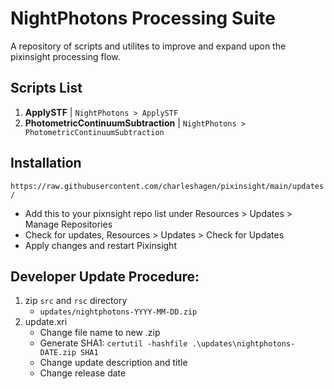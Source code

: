 # NightPhotons Processing Suite #
A repository of scripts and utilites to improve and expand upon the pixinsight processing flow.

## Scripts List ##
1. **ApplySTF** | ``NightPhotons > ApplySTF``
2. **PhotometricContinuumSubtraction** | ``NightPhotons > PhotometricContinuumSubtraction``

## Installation ##
`https://raw.githubusercontent.com/charleshagen/pixinsight/main/updates/`
- Add this to your pixnsight repo list under Resources > Updates > Manage Repositories
- Check for updates, Resources > Updates > Check for Updates
- Apply changes and restart Pixinsight

## Developer Update Procedure: ##
1. zip ``src`` and ``rsc`` directory
   - ``updates/nightphotons-YYYY-MM-DD.zip``
2. update.xri
   - Change file name to new .zip
   - Generate SHA1: ``certutil -hashfile .\updates\nightphotons-DATE.zip SHA1``
   - Change update description and title
   - Change release date
